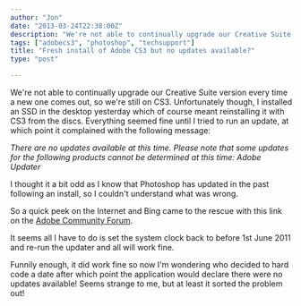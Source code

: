 ```yaml
---
author: "Jon"
date: "2013-03-24T22:38:00Z"
description: "We're not able to continually upgrade our Creative Suite version every time a new one comes out, so we're still on CS3."
tags: ["adobecs3", "photoshop", "techsupport"]
title: "Fresh install of Adobe CS3 but no updates available?"
type: "post"

---
```


We're not able to continually upgrade our Creative Suite version every time a new one comes out, so we're still on CS3. Unfortunately though, I installed an SSD in the desktop yesterday which of course meant reinstalling it with CS3 from the discs. Everything seemed fine until I tried to run an update, at which point it complained with the following message:

*There are no updates available at this time.*
*Please note that some updates for the following products cannot be determined at this time: Adobe Updater*

I thought it a bit odd as I know that Photoshop has updated in the past following an install, so I couldn't understand what was wrong.

So a quick peek on the Internet and Bing came to the rescue with this link on the [Adobe Community Forum](http://forums.adobe.com/thread/941381).

It seems all I have to do is set the system clock back to before 1st June 2011 and re-run the updater and all will work fine.

Funnily enough, it did work fine so now I'm wondering who decided to hard code a date after which point the application would declare there were no updates available! Seems strange to me, but at least it sorted the problem out!
